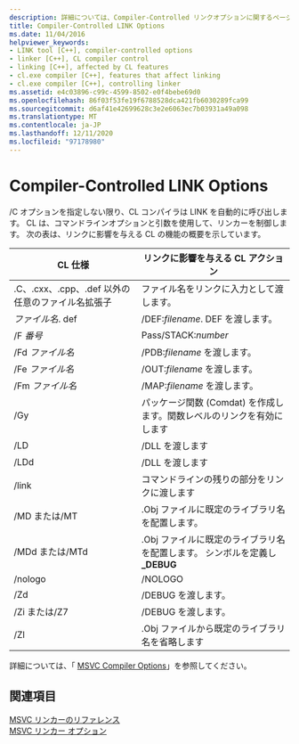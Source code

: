 ```yaml
---
description: 詳細については、Compiler-Controlled リンクオプションに関するページを参照してください。
title: Compiler-Controlled LINK Options
ms.date: 11/04/2016
helpviewer_keywords:
- LINK tool [C++], compiler-controlled options
- linker [C++], CL compiler control
- linking [C++], affected by CL features
- cl.exe compiler [C++], features that affect linking
- cl.exe compiler [C++], controlling linker
ms.assetid: e4c03896-c99c-4599-8502-e0f4bebe69d0
ms.openlocfilehash: 86f03f53fe19f6788528dca421fb6030289fca99
ms.sourcegitcommit: d6af41e42699628c3e2e6063ec7b03931a49a098
ms.translationtype: MT
ms.contentlocale: ja-JP
ms.lasthandoff: 12/11/2020
ms.locfileid: "97178980"
---
```

# <a name="compiler-controlled-link-options"></a>Compiler-Controlled LINK Options

/C オプションを指定しない限り、CL コンパイラは LINK を自動的に呼び出します。 CL は、コマンドラインオプションと引数を使用して、リンカーを制御します。 次の表は、リンクに影響を与える CL の機能の概要を示しています。

|CL 仕様|リンクに影響を与える CL アクション|
|----------------------|---------------------------------|
|.C、.cxx、.cpp、.def 以外の任意のファイル名拡張子|ファイル名をリンクに入力として渡します。|
|*ファイル名*. def|/DEF:*filename*. DEF を渡します。|
|/F *番号*|Pass/STACK:*number*|
|/Fd *ファイル名*|/PDB:*filename* を渡します。|
|/Fe *ファイル名*|/OUT:*filename* を渡します。|
|/Fm *ファイル名*|/MAP:*filename* を渡します。|
|/Gy|パッケージ関数 (Comdat) を作成します。関数レベルのリンクを有効にします|
|/LD|/DLL を渡します|
|/LDd|/DLL を渡します|
|/link|コマンドラインの残りの部分をリンクに渡します|
|/MD または/MT|.Obj ファイルに既定のライブラリ名を配置します。|
|/MDd または/MTd|.Obj ファイルに既定のライブラリ名を配置します。 シンボルを定義し **_DEBUG**|
|/nologo|/NOLOGO|
|/Zd|/DEBUG を渡します。|
|/Zi または/Z7|/DEBUG を渡します。|
|/Zl|.Obj ファイルから既定のライブラリ名を省略します|

詳細については、「 [MSVC Compiler Options](compiler-options.md)」を参照してください。

## <a name="see-also"></a>関連項目

[MSVC リンカーのリファレンス](linking.md)<br/>
[MSVC リンカー オプション](linker-options.md)
